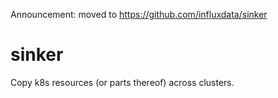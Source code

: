 Announcement: moved to https://github.com/influxdata/sinker

# sinker

Copy k8s resources (or parts thereof) across clusters.
